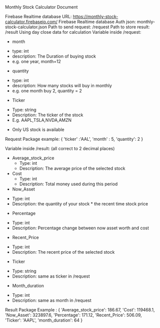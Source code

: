 Monthly Stock Calculator Document

Firebase Realtime database URL: https://monthly-stock-calculator.firebaseio.com/
Firebase Realtime database Auth json: monthly-stock-calculator.json
Path to send request: /request
Path to store result: /result
Using day close data for calculation
Variable inside /request: 
*	month 
  -	type: int 
  -	description: The Duration of buying stock 
  -	e.g. one year, month=12
*	quantity
  -	type: int
  -	description: How many stocks will buy in monthly
  -	e.g. one month buy 2, quantity = 2
*	Ticker
  -	Type: string
  -	Description: The ticker of the stock
  -	E.g. AAPL,TSLA,NVDA,AMZN
*	Only US stock is available

Request Package example:
{
    'ticker' :'AAL',
    'month'  : 5,
    'quantity': 2
}


Variable inside /result: (all correct to 2 decimal places)
* Average_stock_price
  - Type: int
  -	Description: The average price of the selected stock
* Cost
  - Type: int
  -	Description: Total money used during this period
*	Now_Asset
  -	Type: int
  - Description: the quantity of your stock * the recent time stock price
*	Percentage
  -	Type: int
  -	Description: Percentage change between now asset worth and cost
*	Recent_Price
  -	Type: int
  -	Description: The recent price of the selected stock
*	Ticker
  -	Type: string
  -	Description: same as ticker in /request
*	Month_duration
  - Type: int
  -	Description: same as month in /request


Result Package Example :
{
'Average_stock_price': 186.67,
 'Cost': 119468.1, 
'Now_Asset': 323897.6,
'Percentage': 171.12,
'Recent_Price': 506.09,
'Ticker': 'AAPL',
'month_duration': 64
}
